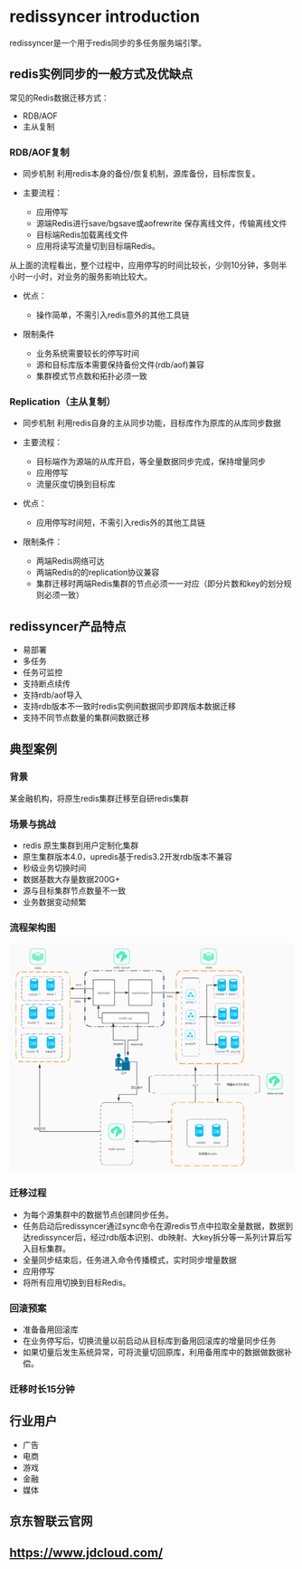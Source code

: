 # redissyncer introduction

redissyncer是一个用于redis同步的多任务服务端引擎。

## redis实例同步的一般方式及优缺点

常见的Redis数据迁移方式：

* RDB/AOF
* 主从复制
  
### RDB/AOF复制

* 同步机制
利用redis本身的备份/恢复机制，源库备份，目标库恢复。

* 主要流程：

  * 应用停写
  * 源端Redis进行save/bgsave或aofrewrite 保存离线文件，传输离线文件
  * 目标端Redis加载离线文件
  * 应用将读写流量切到目标端Redis。

从上面的流程看出，整个过程中，应用停写的时间比较长，少则10分钟，多则半小时一小时，对业务的服务影响比较大。

* 优点：
  * 操作简单，不需引入redis意外的其他工具链

* 限制条件
  * 业务系统需要较长的停写时间
  * 源和目标库版本需要保持备份文件(rdb/aof)兼容
  * 集群模式节点数和拓扑必须一致

### Replication（主从复制）

* 同步机制
利用redis自身的主从同步功能，目标库作为原库的从库同步数据

* 主要流程：
  * 目标端作为源端的从库开启，等全量数据同步完成，保持增量同步
  * 应用停写
  * 流量灰度切换到目标库

* 优点：
  * 应用停写时间短，不需引入redis外的其他工具链

* 限制条件：
  * 两端Redis网络可达
  * 两端Redis的的replication协议兼容
  * 集群迁移时两端Redis集群的节点必须一一对应（即分片数和key的划分规则必须一致）

## redissyncer产品特点

* 易部署
* 多任务
* 任务可监控
* 支持断点续传
* 支持rdb/aof导入
* 支持rdb版本不一致时redis实例间数据同步即跨版本数据迁移
* 支持不同节点数量的集群间数据迁移

## 典型案例

### 背景

某金融机构，将原生redis集群迁移至自研redis集群

### 场景与挑战

* redis 原生集群到用户定制化集群
* 原生集群版本4.0，upredis基于redis3.2开发rdb版本不兼容
* 秒级业务切换时间
* 数据基数大存量数据200G+
* 源与目标集群节点数量不一致
* 业务数据变动频繁

### 流程架构图

![架构图](images/introduction/architectrue.jpg)

### 迁移过程

* 为每个源集群中的数据节点创建同步任务。
* 任务启动后redissyncer通过sync命令在源redis节点中拉取全量数据，数据到达redissyncer后，经过rdb版本识别、db映射、大key拆分等一系列计算后写入目标集群。
* 全量同步结束后，任务进入命令传播模式，实时同步增量数据
* 应用停写
* 将所有应用切换到目标Redis。

### 回滚预案

* 准备备用回滚库
* 在业务停写后，切换流量以前启动从目标库到备用回滚库的增量同步任务
* 如果切量后发生系统异常，可将流量切回原库，利用备用库中的数据做数据补偿。

### 迁移时长15分钟

## 行业用户

* 广告
* 电商
* 游戏
* 金融
* 媒体
  
## 京东智联云官网

## https://www.jdcloud.com/
<!-- 
  ![二维码](../img/introduction/shiwenerweima.jpeg) -->
